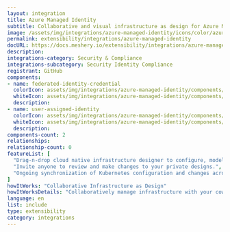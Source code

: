 ```yaml
---
layout: integration
title: Azure Managed Identity
subtitle: Collaborative and visual infrastructure as design for Azure Managed Identity
image: /assets/img/integrations/azure-managed-identity/icons/color/azure-managed-identity-color.svg
permalink: extensibility/integrations/azure-managed-identity
docURL: https://docs.meshery.io/extensibility/integrations/azure-managed-identity
description: 
integrations-category: Security & Compliance
integrations-subcategory: Security Identity Compliance
registrant: GitHub
components: 
- name: federated-identity-credential
  colorIcon: assets/img/integrations/azure-managed-identity/components/federated-identity-credential/icons/color/federated-identity-credential-color.svg
  whiteIcon: assets/img/integrations/azure-managed-identity/components/federated-identity-credential/icons/white/federated-identity-credential-white.svg
  description: 
- name: user-assigned-identity
  colorIcon: assets/img/integrations/azure-managed-identity/components/user-assigned-identity/icons/color/user-assigned-identity-color.svg
  whiteIcon: assets/img/integrations/azure-managed-identity/components/user-assigned-identity/icons/white/user-assigned-identity-white.svg
  description: 
components-count: 2
relationships: 
relationship-count: 0
featureList: [
  "Drag-n-drop cloud native infrastructure designer to configure, model, and deploy your workloads.",
  "Invite anyone to review and make changes to your private designs.",
  "Ongoing synchronization of Kubernetes configuration and changes across any number of clusters."
]
howItWorks: "Collaborative Infrastructure as Design"
howItWorksDetails: "Collaboratively manage infrastructure with your coworkers synchronously sharing the same designs."
language: en
list: include
type: extensibility
category: integrations
---
```

